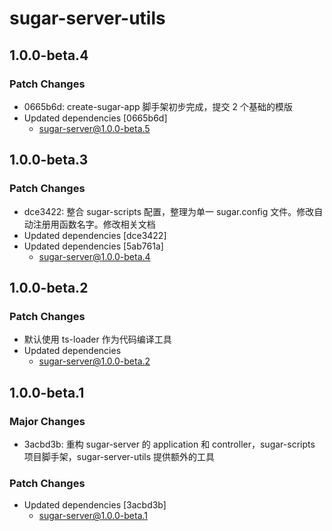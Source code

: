 # sugar-server-utils

## 1.0.0-beta.4

### Patch Changes

- 0665b6d: create-sugar-app 脚手架初步完成，提交 2 个基础的模版
- Updated dependencies [0665b6d]
  - sugar-server@1.0.0-beta.5

## 1.0.0-beta.3

### Patch Changes

- dce3422: 整合 sugar-scripts 配置，整理为单一 sugar.config 文件。修改自动注册用函数名字。修改相关文档
- Updated dependencies [dce3422]
- Updated dependencies [5ab761a]
  - sugar-server@1.0.0-beta.4

## 1.0.0-beta.2

### Patch Changes

- 默认使用 ts-loader 作为代码编译工具
- Updated dependencies
  - sugar-server@1.0.0-beta.2

## 1.0.0-beta.1

### Major Changes

- 3acbd3b: 重构 sugar-server 的 application 和 controller，sugar-scripts 项目脚手架，sugar-server-utils 提供额外的工具

### Patch Changes

- Updated dependencies [3acbd3b]
  - sugar-server@1.0.0-beta.1
